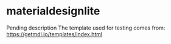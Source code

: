# materialdesignlite
Pending description 
The template used for testing comes from: https://getmdl.io/templates/index.html
